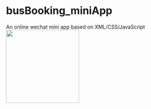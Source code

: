 # busBooking_miniApp
An online wechat mini app based on XML/CSS/JavaScript  
<img width="200" src="https://i.loli.net/2018/08/21/5b7bc1d851f18.jpg">
